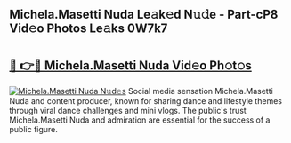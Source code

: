## Michela.Masetti Nuda Le𝚊k𝚎d N𝚞𝚍e - Part-cP8 Vid𝚎o Photos Le𝚊ks 0W7k7

# <h2><a href="http://fbdyof0.evod.top/?m=Michela.Masetti+Nuda">🔗 👉🔴 Michela.Masetti Nuda Vid𝚎o Ph𝚘t𝚘s</a></h2>

[![Michela.Masetti Nuda N𝚞d𝚎s](https://i.imgur.com/8V9OHl7.gif)](http://fbdyof0.evod.top/?m=Michela.Masetti+Nuda)
Social media sensation Michela.Masetti Nuda and content producer, known for sharing dance and lifestyle themes through viral dance challenges and mini vlogs. The public's trust Michela.Masetti Nuda and admiration are essential for the success of a public figure. 
